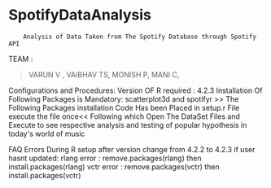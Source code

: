 # SpotifyDataAnalysis
        Analysis of Data Taken from The Spotify Database through Spotify API


TEAM :
  >VARUN V ,
  >VAIBHAV TS,
  >MONISH P,
  >MANI C,
  
Configurations and Procedures:
  Version OF R required : 4.2.3
  Installation Of Following Packages is Mandatory:
      scatterplot3d and spotifyr 
      >> The Following Packages installation Code Has been Placed in setup.r File execute the file once<<
  Following which Open The DataSet Files and Execute to see respective analysis and testing of popular hypothesis in today's world of music
  
  FAQ Errors During R setup after version change from 4.2.2 to 4.2.3 if user hasnt updated:
      rlang error : remove.packages(rlang) then install.packages(rlang)
      vctr error : remove.packages(vctr) then install.packages(vctr)
